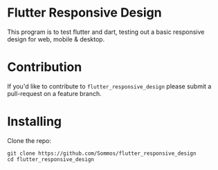 # Flutter Responsive Design
This program is to test flutter and dart, testing out a basic responsive design for web, mobile & desktop.

# Contribution 

If you'd like to contribute to `flutter_responsive_design` please submit a pull-request on a feature branch.

# Installing

Clone the repo:

    git clone https://github.com/Sommos/flutter_responsive_design
    cd flutter_responsive_design